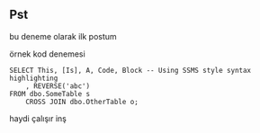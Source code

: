 ## Pst
bu deneme olarak ilk postum 

örnek kod denemesi
```tsql
SELECT This, [Is], A, Code, Block -- Using SSMS style syntax highlighting
    , REVERSE('abc')
FROM dbo.SomeTable s
    CROSS JOIN dbo.OtherTable o;
```

haydi çalışır inş
